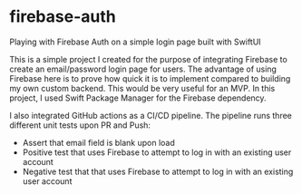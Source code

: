 # firebase-auth
Playing with Firebase Auth on a simple login page built with SwiftUI

This is a simple project I created for the purpose of integrating Firebase to create an email/password login page for users. The advantage of using Firebase here is to prove how quick it is to implement compared to building my own custom backend. This would be very useful for an MVP. In this project, I used Swift Package Manager for the Firebase dependency.

I also integrated GitHub actions as a CI/CD pipeline. The pipeline runs three different unit tests upon PR and Push:
* Assert that email field is blank upon load
* Positive test that uses Firebase to attempt to log in with an existing user account
* Negative test that that uses Firebase to attempt to log in with an existing user account
